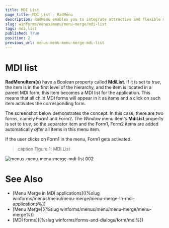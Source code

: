 ```yaml
---
title: MDI List
page_title: MDI List - RadMenu
description: RadMenu enables you to integrate attractive and flexible menus on Forms within your Windows applications.
slug: winforms/menus/menu/menu-merge/mdi-list
tags: mdi,list
published: True
position: 2
previous_url: menus-menu-menu-merge-mdi-list
---
```


# MDI list

**RadMenuItem(s)** have a Boolean property called __MdiList__. If it is set to *true*, the item is in the first level of the hierarchy, and the item is located in a parent MDI form, this item becomes a MDI list for the application. This means that all child  MDI forms will appear in it as items and a click on such item activates the corresponding form. 

The screenshot below demonstrates the concept. In this case, there are two forms, namely Form1 and Form2. The *Window* menu item's **MdiList** property is set to *true*, so the separator item and the Form1, Form2 items are added automatically *after* all items in this menu item. 

If the user clicks on Form1 in the menu, Form1 gets activated.

>caption Figure 1: MDI List

![menus-menu-menu-merge-mdi-list 002](images/menus-menu-menu-merge-mdi-list002.gif)


# See Also

* [Menu Merge in MDI applications]({%slug winforms/menus/menu/menu-merge/menu-merge-in-mdi-applications%})	
* [Menu Merge]({%slug winforms/menus/menu/menu-merge/menu-merge%})	
* [MDI forms]({%slug winforms/forms-and-dialogs/form/mdi%})	
